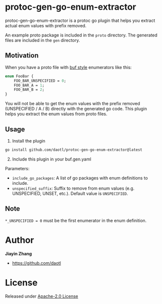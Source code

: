 # protoc-gen-go-enum-extractor
protoc-gen-go-enum-extractor is a protoc go plugin that helps you extract actual enum values with prefix removed.

An example proto package is included in the `proto` directory. The generated files are included in the `gen` directory.

## Motivation
When you have a proto file with [buf style](https://buf.build/docs/best-practices/style-guide) enumerators like this:
```proto
enum FooBar {
    FOO_BAR_UNSPECIFIED = 0;
    FOO_BAR_A = 1;
    FOO_BAR_B = 2;
}
```
You will not be able to get the enum values with the prefix removed (UNSPECIFIED / A / B) directly with the generated go code. This plugin helps you extract the enum values from proto files.

## Usage

1. Install the plugin

```bash
go install github.com/daotl/protoc-gen-go-enum-extractor@latest
```

2. Include this plugin in your buf.gen.yaml

Parameters:
- `include_go_packages`: A list of go packages with enum definitions to include.
- `unspecified_suffix`: Suffix to remove from enum values (e.g. UNSPECIFIED, UNSET, etc.). Default value is `UNSPECIFIED`.

## Note
`*_UNSPECIFIED = 0` must be the first enumerator in the enum definition.

# Author
**Jiayin Zhang**

* <https://github.com/daotl>

# License

Released under [Apache-2.0 License](https://github.com/daotl/protoc-gen-go-enum-extractor/blob/main/LICENSE)